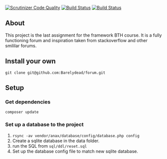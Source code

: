 [![Scrutinizer Code Quality](https://scrutinizer-ci.com/g/Barelydead/forum/badges/quality-score.png?b=master)](https://scrutinizer-ci.com/g/Barelydead/forum/?branch=master)
[![Build Status](https://scrutinizer-ci.com/g/Barelydead/forum/badges/build.png?b=master)](https://scrutinizer-ci.com/g/Barelydead/forum/build-status/master)
[![Build Status](https://travis-ci.org/Barelydead/forum.svg?branch=master)](https://travis-ci.org/Barelydead/forum)

About
--------

This project is the last assignment for the framework BTH course. It is a fully functioning forum and inspiration taken from stackoverflow and other smililar forums.



Install your own
---------------------

```
git clone git@github.com:Barelydead/forum.git
```


Setup
--------------

### Get dependencies
```
composer update
```

### Set up a database to the project
1. ```rsync -av vendor/anax/database/config/database.php config```
2. Create a sqlite database in the data folder.
3. run the SQL from ```sql/ddl/reset.sql```
4. Set up the database config file to match new sqlite database.
